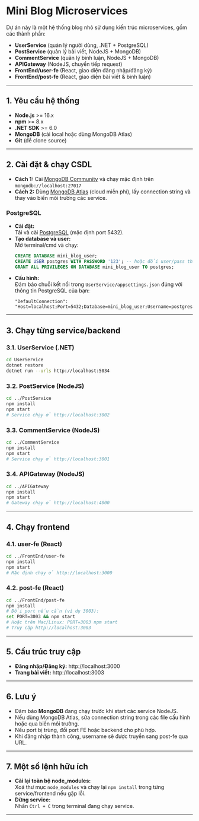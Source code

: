 # Mini Blog Microservices

Dự án này là một hệ thống blog nhỏ sử dụng kiến trúc microservices, gồm các thành phần:
- **UserService** (quản lý người dùng, .NET + PostgreSQL)
- **PostService** (quản lý bài viết, NodeJS + MongoDB)
- **CommentService** (quản lý bình luận, NodeJS + MongoDB)
- **APIGateway** (NodeJS, chuyển tiếp request)
- **FrontEnd/user-fe** (React, giao diện đăng nhập/đăng ký)
- **FrontEnd/post-fe** (React, giao diện bài viết & bình luận)

---

## 1. Yêu cầu hệ thống

- **Node.js** >= 16.x  
- **npm** >= 8.x  
- **.NET SDK** >= 6.0  
- **MongoDB** (cài local hoặc dùng MongoDB Atlas)
- **Git** (để clone source)

---

## 2. Cài đặt & chạy CSDL

- **Cách 1:** Cài [MongoDB Community](https://www.mongodb.com/try/download/community) và chạy mặc định trên `mongodb://localhost:27017`
- **Cách 2:** Dùng [MongoDB Atlas](https://www.mongodb.com/atlas/database) (cloud miễn phí), lấy connection string và thay vào biến môi trường các service.

### PostgreSQL

- **Cài đặt:**  
  Tải và cài [PostgreSQL](https://www.postgresql.org/download/) (mặc định port 5432).
- **Tạo database và user:**  
  Mở terminal/cmd và chạy:
  ```sql
  CREATE DATABASE mini_blog_user;
  CREATE USER postgres WITH PASSWORD '123'; -- hoặc đổi user/pass theo config của bạn
  GRANT ALL PRIVILEGES ON DATABASE mini_blog_user TO postgres;
  ```
- **Cấu hình:**  
  Đảm bảo chuỗi kết nối trong `UserService/appsettings.json` đúng với thông tin PostgreSQL của bạn:
  ```
  "DefaultConnection": "Host=localhost;Port=5432;Database=mini_blog_user;Username=postgres;Password=123"
  ```

---

## 3. Chạy từng service/backend

### 3.1. UserService (.NET)

```sh
cd UserService
dotnet restore
dotnet run --urls http://localhost:5034
```

### 3.2. PostService (NodeJS)

```sh
cd ../PostService
npm install
npm start
# Service chạy ở http://localhost:3002
```

### 3.3. CommentService (NodeJS)

```sh
cd ../CommentService
npm install
npm start
# Service chạy ở http://localhost:3001
```

### 3.4. APIGateway (NodeJS)

```sh
cd ../APIGateway
npm install
npm start
# Gateway chạy ở http://localhost:4000
```

---

## 4. Chạy frontend

### 4.1. user-fe (React)

```sh
cd ../FrontEnd/user-fe
npm install
npm start
# Mặc định chạy ở http://localhost:3000
```

### 4.2. post-fe (React)

```sh
cd ../FrontEnd/post-fe
npm install
# Đổi port nếu cần (ví dụ 3003):
set PORT=3003 && npm start
# Hoặc trên Mac/Linux: PORT=3003 npm start
# Truy cập http://localhost:3003
```

---

## 5. Cấu trúc truy cập

- **Đăng nhập/Đăng ký:** http://localhost:3000
- **Trang bài viết:** http://localhost:3003

---

## 6. Lưu ý

- Đảm bảo **MongoDB** đang chạy trước khi start các service NodeJS.
- Nếu dùng MongoDB Atlas, sửa connection string trong các file cấu hình hoặc qua biến môi trường.
- Nếu port bị trùng, đổi port FE hoặc backend cho phù hợp.
- Khi đăng nhập thành công, username sẽ được truyền sang post-fe qua URL.

---

## 7. Một số lệnh hữu ích

- **Cài lại toàn bộ node_modules:**  
  Xoá thư mục `node_modules` và chạy lại `npm install` trong từng service/frontend nếu gặp lỗi.
- **Dừng service:**  
  Nhấn `Ctrl + C` trong terminal đang chạy service.

---
